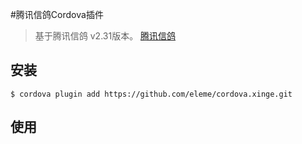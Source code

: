 #腾讯信鸽Cordova插件
> 基于腾讯信鸽 v2.31版本。
> [腾讯信鸽](http://developer.xg.qq.com/index.php/Main_Page)

## 安装

```
$ cordova plugin add https://github.com/eleme/cordova.xinge.git
```

## 使用

